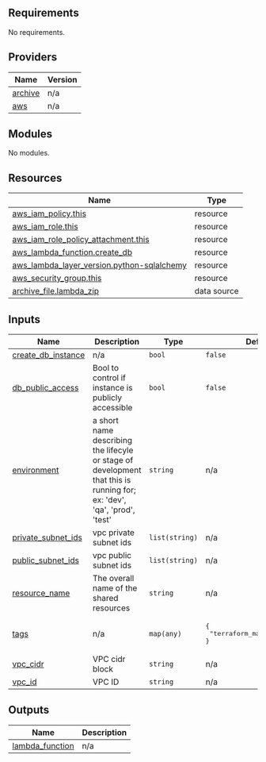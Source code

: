 <!-- BEGIN_TF_DOCS -->
## Requirements

No requirements.

## Providers

| Name | Version |
|------|---------|
| <a name="provider_archive"></a> [archive](#provider\_archive) | n/a |
| <a name="provider_aws"></a> [aws](#provider\_aws) | n/a |

## Modules

No modules.

## Resources

| Name | Type |
|------|------|
| [aws_iam_policy.this](https://registry.terraform.io/providers/hashicorp/aws/latest/docs/resources/iam_policy) | resource |
| [aws_iam_role.this](https://registry.terraform.io/providers/hashicorp/aws/latest/docs/resources/iam_role) | resource |
| [aws_iam_role_policy_attachment.this](https://registry.terraform.io/providers/hashicorp/aws/latest/docs/resources/iam_role_policy_attachment) | resource |
| [aws_lambda_function.create_db](https://registry.terraform.io/providers/hashicorp/aws/latest/docs/resources/lambda_function) | resource |
| [aws_lambda_layer_version.python-sqlalchemy](https://registry.terraform.io/providers/hashicorp/aws/latest/docs/resources/lambda_layer_version) | resource |
| [aws_security_group.this](https://registry.terraform.io/providers/hashicorp/aws/latest/docs/resources/security_group) | resource |
| [archive_file.lambda_zip](https://registry.terraform.io/providers/hashicorp/archive/latest/docs/data-sources/file) | data source |

## Inputs

| Name | Description | Type | Default | Required |
|------|-------------|------|---------|:--------:|
| <a name="input_create_db_instance"></a> [create\_db\_instance](#input\_create\_db\_instance) | n/a | `bool` | `false` | no |
| <a name="input_db_public_access"></a> [db\_public\_access](#input\_db\_public\_access) | Bool to control if instance is publicly accessible | `bool` | `false` | no |
| <a name="input_environment"></a> [environment](#input\_environment) | a short name describing the lifecyle or stage of development that this is running for; ex: 'dev', 'qa', 'prod', 'test' | `string` | n/a | yes |
| <a name="input_private_subnet_ids"></a> [private\_subnet\_ids](#input\_private\_subnet\_ids) | vpc private subnet ids | `list(string)` | n/a | yes |
| <a name="input_public_subnet_ids"></a> [public\_subnet\_ids](#input\_public\_subnet\_ids) | vpc public subnet ids | `list(string)` | n/a | yes |
| <a name="input_resource_name"></a> [resource\_name](#input\_resource\_name) | The overall name of the shared resources | `string` | n/a | yes |
| <a name="input_tags"></a> [tags](#input\_tags) | n/a | `map(any)` | <pre>{<br>  "terraform_managed": "true"<br>}</pre> | no |
| <a name="input_vpc_cidr"></a> [vpc\_cidr](#input\_vpc\_cidr) | VPC cidr block | `string` | n/a | yes |
| <a name="input_vpc_id"></a> [vpc\_id](#input\_vpc\_id) | VPC ID | `string` | n/a | yes |

## Outputs

| Name | Description |
|------|-------------|
| <a name="output_lambda_function"></a> [lambda\_function](#output\_lambda\_function) | n/a |
<!-- END_TF_DOCS -->    